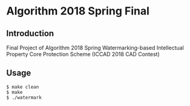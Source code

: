 # Algorithm 2018 Spring Final

## Introduction
Final Project of Algorithm 2018 Spring
Watermarking-based Intellectual Property Core Protection Scheme (ICCAD 2018 CAD Contest)

## Usage
```
$ make clean
$ make
$ ./watermark
```
